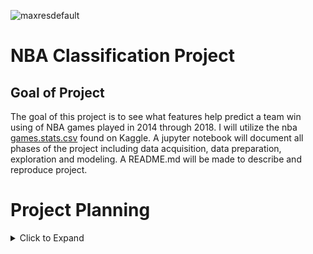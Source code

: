 ![maxresdefault](https://user-images.githubusercontent.com/62911364/100548752-211a6c00-3234-11eb-949c-38d71486c989.jpg)
# NBA Classification Project

## Goal of Project
The goal of this project is to see what features help predict a team win using of NBA games played in 2014 through 2018. I will utilize the nba [games.stats.csv](https://www.kaggle.com/ionaskel/nba-games-stats-from-2014-to-2018) found on Kaggle. A jupyter notebook will document all phases of the project including data acquisition, data preparation, exploration and modeling. A README.md will be made to describe and reproduce project. 

# Project Planning
<details>
  <summary> Click to Expand </summary>
## Data Acquisition
- Download [games.stats.csv](https://www.kaggle.com/ionaskel/nba-games-stats-from-2014-to-2018) on Kaggle.

## Data Preparation
Some data preparation was performed prior to exploring the data 
- Dummy variables were created for categorical variables of ```home``` team and ```winorloss``` to have binary values (0 & 1).   
- Some variable names were changed for easier interpretation (refer to the data dictionary).
- Split dataset into train, validate and test sets
- Equations found in prepare.py

## Explore
- Created an explore.py file
- File contains functions to help create plots
- Functions for KMeans, centroids, adding clusters/centroids to data frames and RFE ranker

<details>

## Initial Thoughts
1. Is there a relationship between price_per_sqft and logerror?
2. Is there a relationship between bed_bath_ratio and logerror?
3. Is there a relationship between lot size per sqft and logerror?
4. Is there a relationship between lot size per sqft and price per sqft?

## Hypothesis Testing
> H<sub>0</sub>: Means of price_per_sqft_ratio small, medium, large are equal

> H<sub>a</sub>: Means of price_per_sqft_ratio small, medium, large are not equal

> H<sub>0</sub>: Means of bed_bath_ratio small, medium, large are equal

> H<sub>a</sub>: Means of bed_bath_ratio small, medium, large are not equal

## Data Dictionary
| Column | Description | Data Type |
| --- | ---| --- |
| bathroomcnt | Number of bathrooms including fractional bathrooms | float64 |
| bedroomcnt | Number of bedrooms | float64 |
| buildingqualitytypeid | Assessment of condition of home from best (lowest) to worst (highest) | float64 |
| sqft | Total squarefeet of home | float64 |
| fips | Federal Information Processing System codes - unique geographical areas | float64 |
| fullbathcnt | Number of full bathrooms | float64 |
| latitude | Latitude of the property | float64 |
| longitude | Longitude of the property | float64
| lotsizesquarefeet| Size of the lot in square feet | float64 |
| propertycountylandusecode | County land use code AKA zoning at the county level | object |
| roomcnt | Number of rooms in the property | float64 |
| unitcnt | Number of property units on the property | float 64 |
| yearbuilt | The year the property was built | float 64 |
| structuretaxvaluedollarcnt | The tax assessed value of the property structure | float64 |
| home_value | The tax accessed value of the property | float64 |
| taxamount | Property tax assessed for that year | float 64 |
| logerror | Zillow's Zestimate model. Difference in sale price and estimated price | float64 |
| transactiondate | Date of property purchase | object |
| heatingorsystemdesc | Type of heating system in home | object |
| county | Fips value converted to actual county | | object |
| age | Age of property | float64 | 

## Conclusions
- ANNOVA tests were ran on price per square feet and logerror & bed bath ratio and logerror
- Means were differnent in both test so the Ho was rejected
- Clusters were created comparing building quality type id & bed bath ratio, price per sqft & age, and price per sqft and lot size per sqft
- Dummy variables were created with clusters of price per sqft and lot size per sqft
- Modeling was performed with scaled data along with the cluster dummies
- The best model (Lassolars) did out perform the baseline RMSE 0.17374 on train and validate but did not on test 0.18188
- Further testing needs to be done to see how different features can help reduce the RMSE of logerror
- Look further into the relationship of binned bed bath ratio and logerror
- Create dummy variables with price per sqft and age to model

## How to reproduce

- Have access to the Codeup SQL data base
- Have credential in env.py file to establish a connection with the server
- Use wrangle.py file for data acquisition and data preperation
- Use explore.py file to explore
- Look at MVP_walkthru.ipynb to see analysis done

